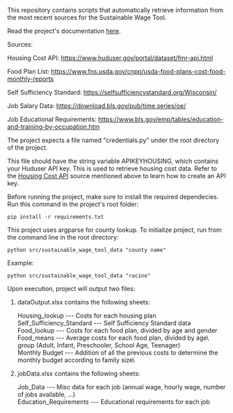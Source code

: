 This repository contains scripts that automatically retrieve information from the most recent sources for the Sustainable Wage Tool.

Read the project's documentation [here](https://angelfebles.github.io/Sustainable-Wage-Tool-APIs/en/index.html).


Sources:

Housing Cost API: https://www.huduser.gov/portal/dataset/fmr-api.html

Food Plan List: https://www.fns.usda.gov/cnpp/usda-food-plans-cost-food-monthly-reports

Self Sufficiency Standard: https://selfsufficiencystandard.org/Wisconsin/

Job Salary Data: https://download.bls.gov/pub/time.series/oe/

Job Educational Requirements: https://www.bls.gov/emp/tables/education-and-training-by-occupation.htm


The project expects a file named "credentials.py" under the root directory of the project. 

This file should have the string variable APIKEYHOUSING, which contains your Huduser API key. This is used to retrieve housing cost data. Refer to the [Housing Cost API](https://www.huduser.gov/portal/dataset/fmr-api.html) source mentioned above to learn how to create an API key.



Before running the project, make sure to install the required dependecies. Run this command in the project's root folder:

```
pip install -r requirements.txt
```

This project uses argparse for county lookup. To initialize project, run from the command line in the root directory:

```
python src/sustainable_wage_tool_data "county name"
```

Example: 

```
python src/sustainable_wage_tool_data "racine"
```



Upon execution, project will output two files:

1) dataOutput.xlsx contains the following sheets:

    Housing_lookup  --- Costs for each housing plan\
    Self_Sufficiency_Standard --- Self Sufficiency Standard data\
    Food_lookup --- Costs for each food plan, divided by age and gender\
    Food_means --- Average costs for each food plan, divided by age\ group (Adult, Infant, Preschooler, School Age, Teenager)\
    Monthly Budget --- Addition of all the previous costs to determine the monthly budget according to family size\


2) jobData.xlsx contains the following sheets:

    Job_Data --- Misc data for each job (annual wage, hourly wage, number of jobs available, ...)\
    Education_Requirements --- Educational requirements for each job